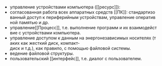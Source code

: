 -   управление устройствами компьютера ([[ресурс]]):
- согласованная работа всех аппаратных средств [[ПК]]: стандартизованный доступ к периферийным устройствам, управление оперативной памятью и др.
-   управление[[Процесс]], т.е. выполнение программ и их взаимодействие с устройствами компьютера.
-   управление доступом к данным на энергонезависимых носителях (таких как жесткий диск, компакт-диск и т.д.), как правило, с помощью файловой системы.
-   ведение файловой структуры.
-   пользовательский [[интерфейс]], т.е. диалог с пользователем.